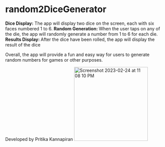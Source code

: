 # random2DiceGenerator

<b> Dice Display:</b> The app will display two dice on the screen, each with six faces numbered 1 to 6.
<b> Random Generation: </b> When the user taps on any of the die, the app will randomly generate a number from 1 to 6 for each die.
<b> Results Display: </b> After the dice have been rolled, the app will display the result of the dice

Overall, the app will provide a fun and easy way for users to generate random numbers for games or other purposes.<br>

Developed by Pritika Kannapiran
<img width="234" alt="Screenshot 2023-02-24 at 11 08 10 PM" src="https://user-images.githubusercontent.com/95590087/221266257-2f5ec658-0435-450f-b456-7109198e0afe.png">
